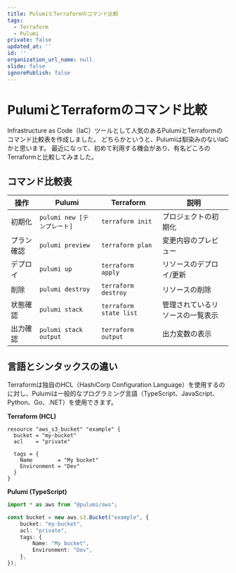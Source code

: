 ```yaml
---
title: PulumiとTerraformのコマンド比較
tags:
  - Terraform
  - Pulumi
private: false
updated_at: ''
id: ''
organization_url_name: null
slide: false
ignorePublish: false
---
```


# PulumiとTerraformのコマンド比較

Infrastructure as Code（IaC）ツールとして人気のあるPulumiとTerraformのコマンド比較表を作成しました。
どちらかというと、Pulumiは馴染みのないIaCかと思います。
最近になって、初めて利用する機会があり、有名どころのTerraformと比較してみました。

## コマンド比較表

| 操作 | Pulumi | Terraform | 説明 |
|------|--------|-----------|------|
| 初期化 | `pulumi new [テンプレート]` | `terraform init` | プロジェクトの初期化 |
| プラン確認 | `pulumi preview` | `terraform plan` | 変更内容のプレビュー |
| デプロイ | `pulumi up` | `terraform apply` | リソースのデプロイ/更新 |
| 削除 | `pulumi destroy` | `terraform destroy` | リソースの削除 |
| 状態確認 | `pulumi stack` | `terraform state list` | 管理されているリソースの一覧表示 |
| 出力確認 | `pulumi stack output` | `terraform output` | 出力変数の表示 |

## 言語とシンタックスの違い

Terraformは独自のHCL（HashiCorp Configuration Language）を使用するのに対し、Pulumiは一般的なプログラミング言語（TypeScript、JavaScript、Python、Go、.NET）を使用できます。

**Terraform (HCL)**
```hcl
resource "aws_s3_bucket" "example" {
  bucket = "my-bucket"
  acl    = "private"
  
  tags = {
    Name        = "My bucket"
    Environment = "Dev"
  }
}
```

**Pulumi (TypeScript)**
```typescript
import * as aws from "@pulumi/aws";

const bucket = new aws.s3.Bucket("example", {
    bucket: "my-bucket",
    acl: "private",
    tags: {
        Name: "My bucket",
        Environment: "Dev",
    },
});
```
